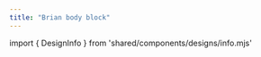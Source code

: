 ```yaml
---
title: "Brian body block"
---
```


import { DesignInfo } from 'shared/components/designs/info.mjs'

<DesignInfo design='brian' docs />

